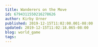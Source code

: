 ```yaml
---
title: Wanderers on the Move
id: 6794311550216278626
author: Kirby Urner
published: 2019-12-15T11:02:00.001-08:00
updated: 2019-12-15T11:02:18.065-08:00
blog: world_game
tags: 
---
```


